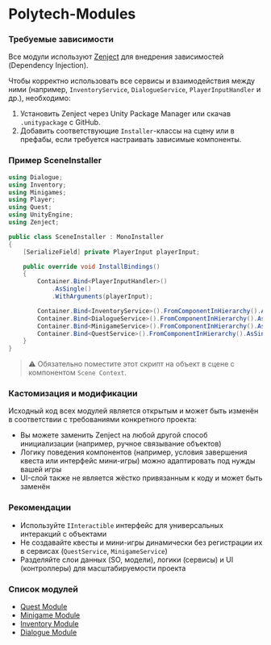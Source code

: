 # Polytech-Modules
### Требуемые зависимости

Все модули используют [Zenject](https://github.com/Mathijs-Bakker/Extenject) для внедрения зависимостей (Dependency Injection).

Чтобы корректно использовать все сервисы и взаимодействия между ними (например, `InventoryService`, `DialogueService`, `PlayerInputHandler` и др.), необходимо:

1. Установить Zenject через Unity Package Manager или скачав `.unitypackage` с GitHub.
2. Добавить соответствующие `Installer`-классы на сцену или в префабы, если требуется настраивать зависимые компоненты.

### Пример SceneInstaller

```cs
using Dialogue;
using Inventory;
using Minigames;
using Player;
using Quest;
using UnityEngine;
using Zenject;

public class SceneInstaller : MonoInstaller
{
    [SerializeField] private PlayerInput playerInput;

    public override void InstallBindings()
    {
        Container.Bind<PlayerInputHandler>()
            .AsSingle()
            .WithArguments(playerInput);

        Container.Bind<InventoryService>().FromComponentInHierarchy().AsSingle();
        Container.Bind<DialogueService>().FromComponentInHierarchy().AsSingle();
        Container.Bind<MinigameService>().FromComponentInHierarchy().AsSingle();
        Container.Bind<QuestService>().FromComponentInHierarchy().AsSingle();
    }
}
```

> ⚠️ Обязательно поместите этот скрипт на объект в сцене с компонентом `Scene Context`.

### Кастомизация и модификации
Исходный код всех модулей является открытым и может быть изменён в соответствии с требованиями конкретного проекта:
- Вы можете заменить Zenject на любой другой способ инициализации (например, ручное связывание объектов)
- Логику поведения компонентов (например, условия завершения квеста или интерфейс мини-игры) можно адаптировать под нужды вашей игры
- UI-слой также не является жёстко привязанным к коду и может быть заменён

### Рекомендации
- Используйте `IInteractible` интерфейс для универсальных интеракций с объектами
- Не создавайте квесты и мини-игры динамически без регистрации их в сервисах (`QuestService`, `MinigameService`)
- Разделяйте слои данных (SO, модели), логики (сервисы) и UI (контроллеры) для масштабируемости проекта

### Список модулей
- [Quest Module](Docs/Quest_Module.md)
- [Minigame Module](Docs/Minigame_Module.md)
- [Inventory Module](Docs/Inventory_Module.md)
- [Dialogue Module](Docs/Dialogue_Module.md)
